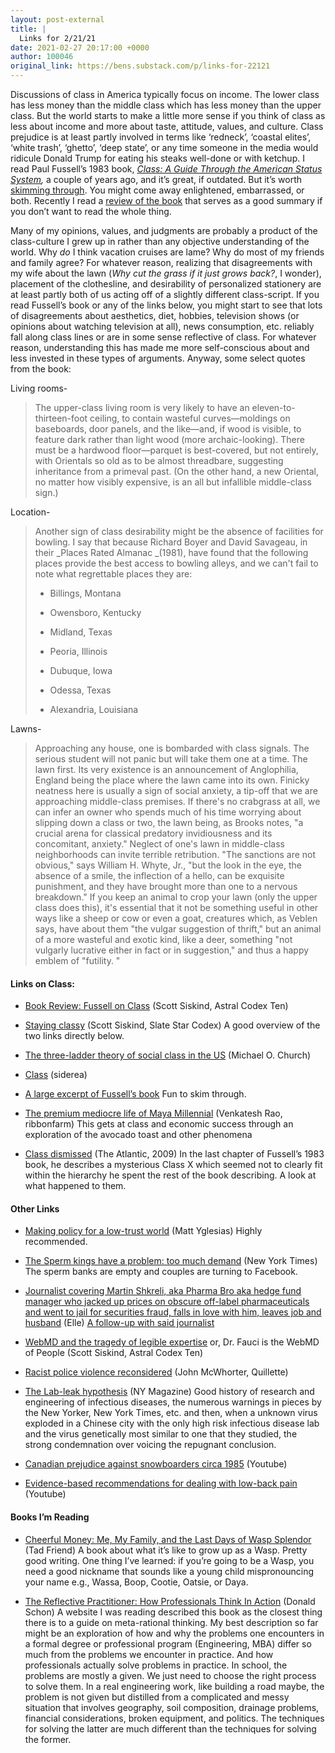 ```yaml
---
layout: post-external
title: |
  Links for 2/21/21
date: 2021-02-27 20:17:00 +0000
author: 100046
original_link: https://bens.substack.com/p/links-for-22121
---
```


Discussions of class in America typically focus on income. The lower class has less money than the middle class which has less money than the upper class. But the world starts to make a little more sense if you think of class as less about income and more about taste, attitude, values, and culture. Class prejudice is at least partly involved in terms like ‘redneck’, ‘coastal elites’, ‘white trash’, ‘ghetto’, ‘deep state’, or any time someone in the media would ridicule Donald Trump for eating his steaks well-done or with ketchup. I read Paul Fussell’s 1983 book, _[Class: A Guide Through the American Status System](https://www.amazon.com/Class-Through-American-Status-System/dp/0671792253),_ a couple of years ago, and it’s great, if outdated. But it’s worth [skimming through](https://web.archive.org/web/20140314111915/http://www.phenomenologycenter.org/course/status.htm). You might come away enlightened, embarrassed, or both. Recently I read a [review of the book](https://astralcodexten.substack.com/p/book-review-fussell-on-class) that serves as a good summary if you don’t want to read the whole thing.

Many of my opinions, values, and judgments are probably a product of the class-culture I grew up in rather than any objective understanding of the world. Why _do_ I think vacation cruises are lame? Why do most of my friends and family agree? For whatever reason, realizing that disagreements with my wife about the lawn (_Why cut the grass if it just grows back?_, I wonder), placement of the clothesline, and desirability of personalized stationery are at least partly both of us acting off of a slightly different class-script. If you read Fussell’s book or any of the links below, you might start to see that lots of disagreements about aesthetics, diet, hobbies, television shows (or opinions about watching television at all), news consumption, etc. reliably fall along class lines or are in some sense reflective of class. For whatever reason, understanding this has made me more self-conscious about and less invested in these types of arguments. Anyway, some select quotes from the book:

Living rooms-

> The upper-class living room is very likely to have an eleven-to-thirteen-foot ceiling, to contain wasteful curves—moldings on baseboards, door panels, and the like—and, if wood is visible, to feature dark rather than light wood (more archaic-looking). There must be a hardwood floor—parquet is best-covered, but not entirely, with Orientals so old as to be almost threadbare, suggesting inheritance from a primeval past. (On the other hand, a new Oriental, no matter how visibly expensive, is an all but infallible middle-class sign.)

Location-

> Another sign of class desirability might be the absence of facilities for bowling. I say that because Richard Boyer and David Savageau, in their _Places Rated Almanac _(1981), have found that the following places provide the best access to bowling alleys, and we can't fail to note what regrettable places they are:
> 
> - Billings, Montana
> 
> - Owensboro, Kentucky
> 
> - Midland, Texas
> 
> - Peoria, Illinois
> 
> - Dubuque, Iowa
> 
> - Odessa, Texas
> 
> - Alexandria, Louisiana

Lawns-

> Approaching any house, one is bombarded with class signals. The serious student will not panic but will take them one at a time. The lawn first. Its very existence is an announcement of Anglophilia, England being the place where the lawn came into its own. Finicky neatness here is usually a sign of social anxiety, a tip-off that we are approaching middle-class premises. If there's no crabgrass at all, we can infer an owner who spends much of his time worrying about slipping down a class or two, the lawn being, as Brooks notes, "a crucial arena for classical predatory invidiousness and its concomitant, anxiety." Neglect of one's lawn in middle-class neighborhoods can invite terrible retribution. "The sanctions are not obvious," says William H. Whyte, Jr., "but the look in the eye, the absence of a smile, the inflection of a hello, can be exquisite punishment, and they have brought more than one to a nervous breakdown." If you keep an animal to crop your lawn (only the upper class does this), it's essential that it not be something useful in other ways like a sheep or cow or even a goat, creatures which, as Veblen says, have about them "the vulgar suggestion of thrift," but an animal of a more wasteful and exotic kind, like a deer, something "not vulgarly lucrative either in fact or in suggestion," and thus a happy emblem of "futility. "

#### Links on Class: 

- [Book Review: Fussell on Class](https://astralcodexten.substack.com/p/book-review-fussell-on-class) (Scott Siskind, Astral Codex Ten)

- [Staying classy](https://slatestarcodex.com/2016/01/30/staying-classy/) (Scott Siskind, Slate Star Codex) A good overview of the two links directly below.

- [The three-ladder theory of social class in the US](http://sasamat.xen.prgmr.com/michaelochurch/wp/2012/09/10/the-3-ladder-system-of-social-class-in-the-u-s/) (Michael O. Church)

- [Class](https://siderea.livejournal.com/1260265.html?format=light) (siderea)

- [A large excerpt of Fussell’s book](https://web.archive.org/web/20140314111915/http://www.phenomenologycenter.org/course/status.htm) Fun to skim through.

- [The premium mediocre life of Maya Millennial](https://www.ribbonfarm.com/2017/08/17/the-premium-mediocre-life-of-maya-millennial/) (Venkatesh Rao, ribbonfarm) This gets at class and economic success through an exploration of the avocado toast and other phenomena

- [Class dismissed](https://www.theatlantic.com/magazine/archive/2009/03/class-dismissed/307274/) (The Atlantic, 2009) In the last chapter of Fussell’s 1983 book, he describes a mysterious Class X which seemed not to clearly fit within the hierarchy he spent the rest of the book describing. A look at what happened to them. 

#### Other Links

- [Making policy for a low-trust world](https://www.slowboring.com/p/making-policy-for-a-low-trust-world) (Matt Yglesias) Highly recommended.

- [The Sperm kings have a problem: too much demand](https://www.nytimes.com/2021/01/08/business/sperm-donors-facebook-groups.html) (New York Times) The sperm banks are empty and couples are turning to Facebook.

- [Journalist covering Martin Shkreli, aka Pharma Bro aka hedge fund manager who jacked up prices on obscure off-label pharmaceuticals and went to jail for securities fraud, falls in love with him, leaves job and husband](https://www.elle.com/life-love/a35021224/martin-shkreli-christie-smythe-pharma-bro-journalist/) (Elle) [A follow-up with said journalist](https://www.elle.com/life-love/a35036400/christie-smythe-stephanie-clifford-martin-shkreli-story/?utm_source=digg)

- [WebMD and the tragedy of legible expertise](https://astralcodexten.substack.com/p/webmd-and-the-tragedy-of-legible) or, Dr. Fauci is the WebMD of People (Scott Siskind, Astral Codex Ten)

- [Racist police violence reconsidered](https://quillette.com/2020/06/11/racist-police-violence-reconsidered/) (John McWhorter, Quillette) 

- [The Lab-leak hypothesis](https://nymag.com/intelligencer/article/coronavirus-lab-escape-theory.html) (NY Magazine) Good history of research and engineering of infectious diseases, the numerous warnings in pieces by the New Yorker, New York Times, etc. and then, when a unknown virus exploded in a Chinese city with the only high risk infectious disease lab and the virus genetically most similar to one that they studied, the strong condemnation over voicing the repugnant conclusion.

- [Canadian prejudice against snowboarders circa 1985](https://www.youtube.com/watch?v=XPZDEWBzneY) (Youtube)

- [Evidence-based recommendations for dealing with low-back pain](https://www.youtube.com/watch?v=JS5ZCCOv07c) (Youtube)

#### Books I’m Reading

- [Cheerful Money: Me, My Family, and the Last Days of Wasp Splendor](https://www.amazon.com/gp/product/B002NOGF8C/) (Tad Friend) A book about what it’s like to grow up as a Wasp. Pretty good writing. One thing I’ve learned: if you’re going to be a Wasp, you need a good nickname that sounds like a young child mispronouncing your name e.g., Wassa, Boop, Cootie, Oatsie, or Daya.

- [The Reflective Practitioner: How Professionals Think In Action](https://www.amazon.com/Reflective-Practitioner-Professionals-Think-Action/dp/0465068782) (Donald Schon) A website I was reading described this book as the closest thing there is to a guide on meta-rational thinking. My best description so far might be an exploration of how and why the problems one encounters in a formal degree or professional program (Engineering, MBA) differ so much from the problems we encounter in practice. And how professionals actually solve problems in practice. In school, the problems are mostly a given. We just need to choose the right process to solve them. In a real engineering work, like building a road maybe, the problem is not given but distilled from a complicated and messy situation that involves geography, soil composition, drainage problems, financial considerations, broken equipment, and politics. The techniques for solving the latter are much different than the techniques for solving the former.
